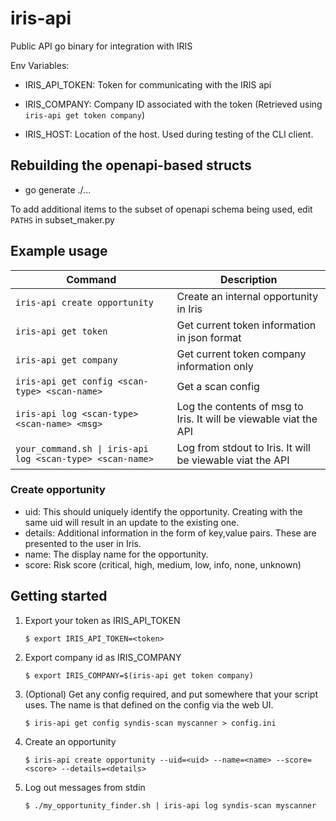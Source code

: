 # iris-api

Public API go binary for integration with IRIS

Env Variables:

- IRIS_API_TOKEN: Token for communicating with the IRIS api
- IRIS_COMPANY: Company ID associated with the token (Retrieved using `iris-api get token company`)

- IRIS_HOST: Location of the host. Used during testing of the CLI client.


## Rebuilding the openapi-based structs

- go generate ./...

To add additional items to the subset of openapi schema being used, edit `PATHS` in subset_maker.py

## Example usage

| Command                                                            | Description                                                       |
| ------------------------------------------------------------------ | ----------------------------------------------------------------- |
| `iris-api create opportunity`                                      | Create an internal opportunity in Iris                            |
| `iris-api get token`                                               | Get current token information in json format                      |
| `iris-api get company`                                             | Get current token company information only                        |
| `iris-api get config <scan-type> <scan-name> `                     | Get a scan config                                                 |
| `iris-api log <scan-type> <scan-name> <msg>`                       | Log the contents of msg to Iris. It will be viewable viat the API |
| `your_command.sh \| iris-api log <scan-type> <scan-name>`          | Log from stdout to Iris. It will be viewable viat the API         |
        
### Create opportunity

- uid: This should uniquely identify the opportunity. Creating with the same uid will result
  in an update to the existing one.
- details: Additional information in the form of key,value pairs. These are presented to the user in Iris.
- name: The display name for the opportunity.
- score: Risk score (critical, high, medium, low, info, none, unknown)

## Getting started

1.  Export your token as IRIS_API_TOKEN

    `$ export IRIS_API_TOKEN=<token>`

2.  Export company id as IRIS_COMPANY

    `$ export IRIS_COMPANY=$(iris-api get token company)`

3.  (Optional) Get any config required, and put somewhere that your script uses. The name is that defined on the
    config via the web UI.

    `$ iris-api get config syndis-scan myscanner > config.ini`

4.  Create an opportunity

    `$ iris-api create opportunity --uid=<uid> --name=<name> --score=<score> --details=<details>`

5.  Log out messages from stdin

    `$ ./my_opportunity_finder.sh | iris-api log syndis-scan myscanner`

